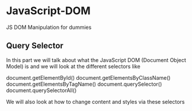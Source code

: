 # JavaScript-DOM
JS DOM Manipulation for dummies

## Query Selector

In this part we will talk about what the JavaScript DOM (Document Object Model) is and we will look at the different selectors like 

document.getElementById()
document.getElementsByClassName()
document.getElementsByTagName()
document.querySelector()
document.querySelectorAll()

We will also look at how to change content and styles via these selectors
